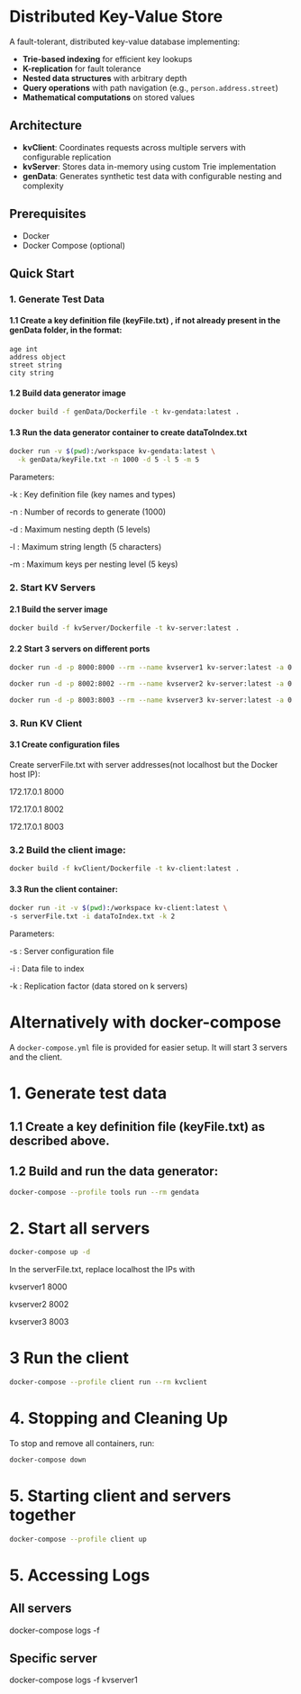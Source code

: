 # Distributed Key-Value Store

A fault-tolerant, distributed key-value database implementing:
- **Trie-based indexing** for efficient key lookups
- **K-replication** for fault tolerance
- **Nested data structures** with arbitrary depth
- **Query operations** with path navigation (e.g., `person.address.street`)
- **Mathematical computations** on stored values

## Architecture

- **kvClient**: Coordinates requests across multiple servers with configurable replication
- **kvServer**: Stores data in-memory using custom Trie implementation
- **genData**: Generates synthetic test data with configurable nesting and complexity

## Prerequisites

- Docker
- Docker Compose (optional)

## Quick Start

### 1. Generate Test Data

#### 1.1 Create a key definition file (keyFile.txt) , if not already present in the genData folder, in the format:
```name string
age int
address object
street string
city string 
```
#### 1.2 Build  data generator image

```bash
docker build -f genData/Dockerfile -t kv-gendata:latest .
```

#### 1.3 Run the data generator container to create dataToIndex.txt

```bash
docker run -v $(pwd):/workspace kv-gendata:latest \
  -k genData/keyFile.txt -n 1000 -d 5 -l 5 -m 5
```

Parameters:

-k : Key definition file (key names and types)

-n : Number of records to generate (1000)

-d : Maximum nesting depth (5 levels)

-l : Maximum string length (5 characters)

-m : Maximum keys per nesting level (5 keys)


### 2. Start KV Servers

#### 2.1 Build the server image

```bash
docker build -f kvServer/Dockerfile -t kv-server:latest .
```
#### 2.2 Start 3 servers on different ports
```bash
docker run -d -p 8000:8000 --rm --name kvserver1 kv-server:latest -a 0.0.0.0 -p 8000
```
```bash
docker run -d -p 8002:8002 --rm --name kvserver2 kv-server:latest -a 0.0.0.0 -p 8002
```
```bash
docker run -d -p 8003:8003 --rm --name kvserver3 kv-server:latest -a 0.0.0.0 -p 8003
```

### 3. Run KV Client

#### 3.1 Create configuration files

Create serverFile.txt with server addresses(not localhost but the Docker host IP):

172.17.0.1 8000

172.17.0.1 8002

172.17.0.1 8003

### 3.2 Build the client image:

```bash
docker build -f kvClient/Dockerfile -t kv-client:latest .
```

#### 3.3 Run the client container:
```bash
docker run -it -v $(pwd):/workspace kv-client:latest \
-s serverFile.txt -i dataToIndex.txt -k 2
```
Parameters:

-s : Server configuration file

-i : Data file to index

-k : Replication factor (data stored on k servers)

# Alternatively with docker-compose

A `docker-compose.yml` file is provided for easier setup. It will start 3 servers and the client.

# 1. Generate test data

## 1.1 Create a key definition file (keyFile.txt) as described above.

## 1.2 Build and run the data generator:

```bash 
docker-compose --profile tools run --rm gendata
```

# 2. Start all servers
```bash
docker-compose up -d
```

In the serverFile.txt, replace localhost the IPs with

kvserver1 8000

kvserver2 8002

kvserver3 8003

# 3 Run the client
```bash
docker-compose --profile client run --rm kvclient
```
# 4. Stopping and Cleaning Up
To stop and remove all containers, run:
```bash
docker-compose down
```

# 5. Starting client and servers together
```bash
docker-compose --profile client up
```

# 5. Accessing Logs
## All servers
docker-compose logs -f

## Specific server
docker-compose logs -f kvserver1
